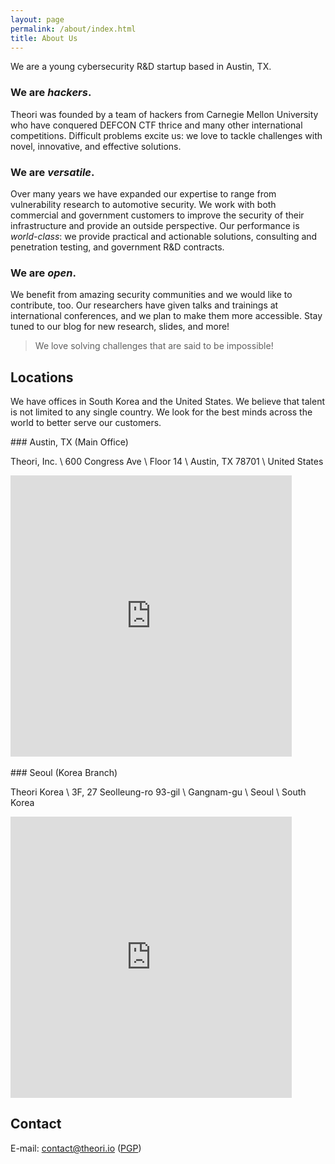 ```yaml
---
layout: page
permalink: /about/index.html
title: About Us
---
```


We are a young cybersecurity R&D startup based in Austin, TX.

### We are _hackers_.

Theori was founded by a team of hackers from Carnegie Mellon University who have conquered DEFCON CTF thrice and many other international competitions.
Difficult problems excite us: we love to tackle challenges with novel, innovative, and effective solutions.


### We are _versatile_.

Over many years we have expanded our expertise to range from vulnerability research to automotive security.
We work with both commercial and government customers to improve the security of their infrastructure and provide an outside perspective.
Our performance is _world-class_: we provide practical and actionable solutions, consulting and penetration testing, and government R&D contracts.


### We are _open_.

We benefit from amazing security communities and we would like to contribute, too.
Our researchers have given talks and trainings at international conferences, and we plan to make them more accessible.
Stay tuned to our blog for new research, slides, and more!


> We love solving challenges that are said to be impossible!


## Locations

We have offices in South Korea and the United States. We believe that talent is not limited to any single country. We look for the best minds across the world to better serve our customers.

<div markdown="1" class="about-location">
<div markdown="1">
<div markdown="1">
### Austin, TX (Main Office)

Theori, Inc. \\
600 Congress Ave \\
Floor 14 \\
Austin, TX 78701 \\
United States
</div>
<iframe width="450" height="450" frameborder="0" style="border:0" src="https://www.google.com/maps/embed/v1/place?q=place_id:ChIJnW9wwAm1RIYRpiaGauNxwbU&key=AIzaSyBc32vzyigCjr-HSQQ-rvgge3vHtkHRHXU" allowfullscreen></iframe>
</div>
</div>

<br />

<div markdown="1" class="about-location">
<div markdown="1">
<div markdown="1">
### Seoul (Korea Branch)

Theori Korea \\
3F, 27 Seolleung-ro 93-gil \\
Gangnam-gu \\
Seoul \\
South Korea
</div>
<iframe src="https://www.google.com/maps/embed?pb=!1m14!1m8!1m3!1d791.2853419587617!2d127.0457537!3d37.5045838!3m2!1i1024!2i768!4f13.1!3m3!1m2!1s0x357ca405f59ac15d%3A0xf7c3741a1cbc1714!2s27+Seolleung-ro+93-gil%2C+Yeoksam+1(il)-dong%2C+Gangnam-gu%2C+Seoul%2C+South+Korea!5e0!3m2!1sen!2sus!4v1535664260322" width="450" height="450" frameborder="0" style="border:0" allowfullscreen></iframe>
</div>
</div>

## Contact

E-mail: contact@theori.io (<a href="{{ site.url }}/assets/pgp/theori.pub.asc" target="_blank">PGP</a>)
